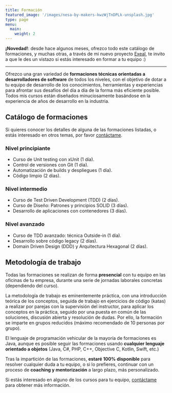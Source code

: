 ```yaml
---
title: Formación
featured_image: '/images/nesa-by-makers-kwzWjTnDPLk-unsplash.jpg'
type: page
menu:
  main:
    weight: 2
---
```


**¡Novedad!**: desde hace algunos meses, ofrezco todo este catálogo de formaciones, y muchas otras, a través de mi nuevo proyecto [Exeal](https://www.exeal.com), te invito a que le des un vistazo si estás interesado en formar a tu equipo :)

---

Ofrezco una gran variedad de **formaciones técnicas orientadas a desarrolladores de software** de todos los niveles, con el objetivo de dotar a tu equipo de desarrollo de los conocimientos, herramientas y experiencias para afrontar sus desafíos del día a día de la forma más eficiente posible. Todos mis cursos están diseñados minuciosamente basándose en la experiencia de años de desarrollo en la industria.

## Catálogo de formaciones
Si quieres conocer los detalles de alguna de las formaciones listadas, o estás interesado en otros temas, por favor [contáctame](/contacto).

### Nivel principiante
  - Curso de Unit testing con xUnit (1 día).
  - Control de versiones con Git (1 día).
  - Automatización de builds y despliegues (1 día).
  - Código limpio (2 días).

### Nivel intermedio
  - Curso de Test Driven Development (TDD) (2 días).
  - Curso de Diseño: Patrones y principios SOLID (3 días).
  - Desarrollo de aplicaciones con contenedores (3 días).

### Nivel avanzado
  - Curso de TDD avanzado: técnica Outside-in (1 día).
  - Desarrollo sobre código legacy (2 días).
  - Domain Driven Design (DDD) y Arquitectura Hexagonal (2 días).

## Metodología de trabajo
Todas las formaciones se realizan de forma **presencial** con tu equipo en las oficinas de tu empresa, durante una serie de jornadas laborales concretas (dependiendo del curso).

La metodología de trabajo es eminentemente práctica, con una introducción teórica de los conceptos, seguida de trabajo en ejercicios de código (katas) a realizar por parejas con la supervisión del instructor, para aplicar los conceptos en la práctica, seguido por una puesta en común de las soluciones, discusión abierta y resolución de dudas. Por ello, la formación se imparte en grupos reducidos (máximo recomendado de 10 personas por grupo).

El lenguaje de programación vehicular de la mayoría de formaciones es Java, aunque es posible seguir las formaciones usando **cualquier lenguaje orientado a objetos** (Java, C#, PHP, C++, Objective C, Kotlin, Swift, etc.)

Tras la impartición de las formaciones, **estaré 100% disponible** para resolver cualquier duda a tu equipo, o si lo prefieres, continuar con un proceso de **coaching y mentorización** a largo plazo, más personalizado. 

Si estás interesado en alguno de los cursos para tu equipo, [contáctame](/contacto) para obtener más información.
